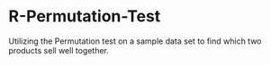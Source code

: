 # R-Permutation-Test
Utilizing the Permutation test on a sample data set to find which two products sell well together.
